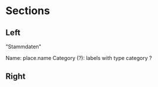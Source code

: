 # Sections

## Left

"Stammdaten"

Name: place.name
Category (?): labels with type category ?

## Right
